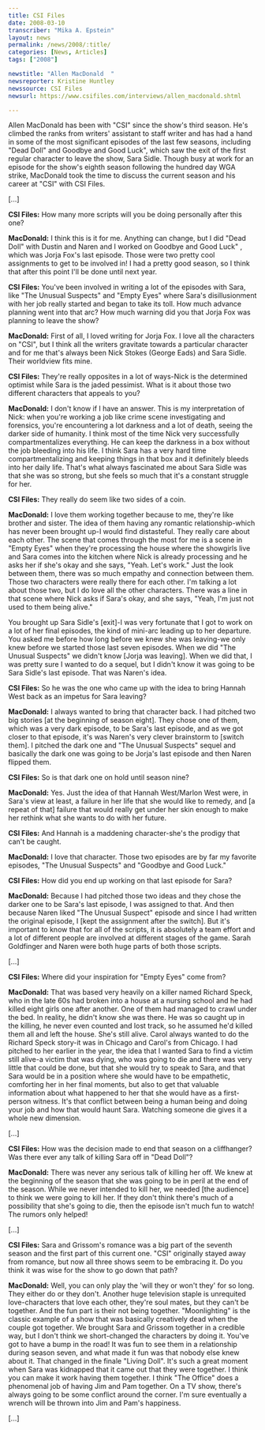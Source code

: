```yaml
---
title: CSI Files
date: 2008-03-10
transcriber: "Mika A. Epstein"
layout: news
permalink: /news/2008/:title/
categories: [News, Articles]
tags: ["2008"]

newstitle: "Allen MacDonald  "
newsreporter: Kristine Huntley
newssource: CSI Files
newsurl: https://www.csifiles.com/interviews/allen_macdonald.shtml

---
```


Allen MacDonald has been with "CSI" since the show's third season. He's climbed the ranks from writers' assistant to staff writer and has had a hand in some of the most significant episodes of the last few seasons, including "Dead Doll" and Goodbye and Good Luck", which saw the exit of the first regular character to leave the show, Sara Sidle. Though busy at work for an episode for the show's eighth season following the hundred day WGA strike, MacDonald took the time to discuss the current season and his career at "CSI" with CSI Files.

[...]

**CSI Files:** How many more scripts will you be doing personally after this one?

**MacDonald:** I think this is it for me. Anything can change, but I did "Dead Doll" with Dustin and Naren and I worked on Goodbye and Good Luck" , which was Jorja Fox's last episode. Those were two pretty cool assignments to get to be involved in! I had a pretty good season, so I think that after this point I'll be done until next year.

**CSI Files:** You've been involved in writing a lot of the episodes with Sara, like "The Unusual Suspects" and "Empty Eyes" where Sara's disillusionment with her job really started and began to take its toll. How much advance planning went into that arc? How much warning did you that Jorja Fox was planning to leave the show?

**MacDonald:** First of all, I loved writing for Jorja Fox. I love all the characters on "CSI", but I think all the writers gravitate towards a particular character and for me that's always been Nick Stokes (George Eads) and Sara Sidle. Their worldview fits mine.

**CSI Files:** They're really opposites in a lot of ways-Nick is the determined optimist while Sara is the jaded pessimist. What is it about those two different characters that appeals to you?

**MacDonald:** I don't know if I have an answer. This is my interpretation of Nick: when you're working a job like crime scene investigating and forensics, you're encountering a lot darkness and a lot of death, seeing the darker side of humanity. I think most of the time Nick very successfully compartmentalizes everything. He can keep the darkness in a box without the job bleeding into his life. I think Sara has a very hard time compartmentalizing and keeping things in that box and it definitely bleeds into her daily life. That's what always fascinated me about Sara Sidle was that she was so strong, but she feels so much that it's a constant struggle for her.

**CSI Files:** They really do seem like two sides of a coin.

**MacDonald:** I love them working together because to me, they're like brother and sister. The idea of them having any romantic relationship-which has never been brought up-I would find distasteful. They really care about each other. The scene that comes through the most for me is a scene in "Empty Eyes" when they're processing the house where the showgirls live and Sara comes into the kitchen where Nick is already processing and he asks her if she's okay and she says, "Yeah. Let's work." Just the look between them, there was so much empathy and connection between them. Those two characters were really there for each other. I'm talking a lot about those two, but I do love all the other characters. There was a line in that scene where Nick asks if Sara's okay, and she says, "Yeah, I'm just not used to them being alive."

You brought up Sara Sidle's [exit]-I was very fortunate that I got to work on a lot of her final episodes, the kind of mini-arc leading up to her departure. You asked me before how long before we knew she was leaving-we only knew before we started those last seven episodes. When we did "The Unusual Suspects" we didn't know [Jorja was leaving]. When we did that, I was pretty sure I wanted to do a sequel, but I didn't know it was going to be Sara Sidle's last episode. That was Naren's idea.

**CSI Files:** So he was the one who came up with the idea to bring Hannah West back as an impetus for Sara leaving?

**MacDonald:** I always wanted to bring that character back. I had pitched two big stories [at the beginning of season eight]. They chose one of them, which was a very dark episode, to be Sara's last episode, and as we got closer to that episode, it's was Naren's very clever brainstorm to [switch them]. I pitched the dark one and "The Unusual Suspects" sequel and basically the dark one was going to be Jorja's last episode and then Naren flipped them.

**CSI Files:** So is that dark one on hold until season nine?

**MacDonald:** Yes. Just the idea of that Hannah West/Marlon West were, in Sara's view at least, a failure in her life that she would like to remedy, and [a repeat of that] failure that would really get under her skin enough to make her rethink what she wants to do with her future.

**CSI Files:** And Hannah is a maddening character-she's the prodigy that can't be caught.

**MacDonald:** I love that character. Those two episodes are by far my favorite episodes, "The Unusual Suspects" and "Goodbye and Good Luck."

**CSI Files:** How did you end up working on that last episode for Sara?

**MacDonald:** Because I had pitched those two ideas and they chose the darker one to be Sara's last episode, I was assigned to that. And then because Naren liked "The Unusual Suspect" episode and since I had written the original episode, I [kept the assignment after the switch]. But it's important to know that for all of the scripts, it is absolutely a team effort and a lot of different people are involved at different stages of the game. Sarah Goldfinger and Naren were both huge parts of both those scripts.

[...]

**CSI Files:** Where did your inspiration for "Empty Eyes" come from?

**MacDonald:** That was based very heavily on a killer named Richard Speck, who in the late 60s had broken into a house at a nursing school and he had killed eight girls one after another. One of them had managed to crawl under the bed. In reality, he didn't know she was there. He was so caught up in the killing, he never even counted and lost track, so he assumed he'd killed them all and left the house. She's still alive. Carol always wanted to do the Richard Speck story-it was in Chicago and Carol's from Chicago. I had pitched to her earlier in the year, the idea that I wanted Sara to find a victim still alive-a victim that was dying, who was going to die and there was very little that could be done, but that she would try to speak to Sara, and that Sara would be in a position where she would have to be empathetic, comforting her in her final moments, but also to get that valuable information about what happened to her that she would have as a first-person witness. It's that conflict between being a human being and doing your job and how that would haunt Sara. Watching someone die gives it a whole new dimension.

[...]

**CSI Files:** How was the decision made to end that season on a cliffhanger? Was there ever any talk of killing Sara off in "Dead Doll"?

**MacDonald:** There was never any serious talk of killing her off. We knew at the beginning of the season that she was going to be in peril at the end of the season. While we never intended to kill her, we needed [the audience] to think we were going to kill her. If they don't think there's much of a possibility that she's going to die, then the episode isn't much fun to watch! The rumors only helped!

[...]

**CSI Files:** Sara and Grissom's romance was a big part of the seventh season and the first part of this current one. "CSI" originally stayed away from romance, but now all three shows seem to be embracing it. Do you think it was wise for the show to go down that path?

**MacDonald:** Well, you can only play the 'will they or won't they' for so long. They either do or they don't. Another huge television staple is unrequited love-characters that love each other, they're soul mates, but they can't be together. And the fun part is their not being together. "Moonlighting" is the classic example of a show that was basically creatively dead when the couple got together. We brought Sara and Grissom together in a credible way, but I don't think we short-changed the characters by doing it. You've got to have a bump in the road! It was fun to see them in a relationship during season seven, and what made it fun was that nobody else knew about it. That changed in the finale "Living Doll". It's such a great moment when Sara was kidnapped that it came out that they were together. I think you can make it work having them together. I think "The Office" does a phenomenal job of having Jim and Pam together. On a TV show, there's always going to be some conflict around the corner. I'm sure eventually a wrench will be thrown into Jim and Pam's happiness.

[...]
